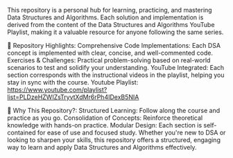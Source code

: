 This repository is a personal hub for learning, practicing, and mastering Data Structures and Algorithms. Each solution and implementation is derived from the content of the Data Structures and Algorithms YouTube Playlist, making it a valuable resource for anyone following the same series.

🌟 Repository Highlights:
Comprehensive Code Implementations: Each DSA concept is implemented with clear, concise, and well-commented code.
Exercises & Challenges: Practical problem-solving based on real-world scenarios to test and solidify your understanding.
YouTube Integrated: Each section corresponds with the instructional videos in the playlist, helping you stay in sync with the course.
Youtube Playlist: https://www.youtube.com/playlist?list=PLDzeHZWIZsTryvtXdMr6rPh4IDexB5NIA

🚀 Why This Repository?:
Structured Learning: Follow along the course and practice as you go.
Consolidation of Concepts: Reinforce theoretical knowledge with hands-on practice.
Modular Design: Each section is self-contained for ease of use and focused study.
Whether you're new to DSA or looking to sharpen your skills, this repository offers a structured, engaging way to learn and apply Data Structures and Algorithms effectively.
